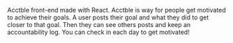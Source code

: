 Acctble front-end made with React.
Acctble is way for people get motivated to achieve their goals. 
A user posts their goal and what they did to get closer to that goal. 
Then they can see others posts and keep an accountability log. 
You can check in each day to get motivated! 
